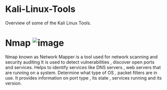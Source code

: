 # Kali-Linux-Tools
Overview of some of the Kali Linux Tools.

# Nmap ![image](https://user-images.githubusercontent.com/33444140/224762090-0ec347c7-f56f-4780-a9b6-9877b380b0ff.png)
Nmap known as Network Mapper is a tool used for network scanning and security auditing
It is used to detect vulnerabilities , discover open ports and services.
Helps to identify services like DNS servers , web servers that are running on a system.
Determine what type of OS , packet filters are in use.
It provides information on port type , its state , services running and its version.

